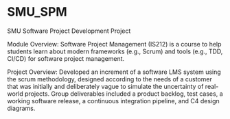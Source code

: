 # SMU_SPM
SMU Software Project Development Project

Module Overview: Software Project Management (IS212) is a course to help students learn about modern frameworks (e.g., Scrum) and tools (e.g., TDD, CI/CD) for software project management.

Project Overview: Developed an increment of a software LMS system using the scrum methodology, designed according to the needs of a customer that was initially and deliberately vague to simulate the uncertainty of real-world projects. Group deliverables included a product backlog, test cases, a working software release, a continuous integration pipeline, and C4 design diagrams.
